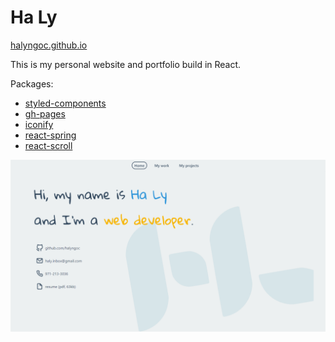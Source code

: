 # Ha Ly

[halyngoc.github.io](https://halyngoc.github.io)

This is my personal website and portfolio build in React.

Packages:
- [styled-components](https://styled-components.com/)
- [gh-pages](https://github.com/gitname/react-gh-pages)
- [iconify](https://iconify.design/)
- [react-spring](https://www.react-spring.io/)
- [react-scroll](https://github.com/fisshy/react-scroll)

![screenshot](./resources/screenshot.png)
